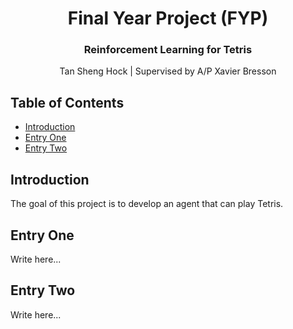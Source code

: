 <p align="center">
  <h1 align="center">Final Year Project (FYP)</h1>
  <h3 align="center">Reinforcement Learning for Tetris</h3>
  
  <p align="center">
    Tan Sheng Hock | Supervised by A/P Xavier Bresson
    <br>
  </p>
</p>

## Table of Contents
- [Introduction](#introduction)
- [Entry One](#entry-one)
- [Entry Two](#entry-two)

## Introduction
The goal of this project is to develop an agent that can play Tetris.

## Entry One
Write here...

## Entry Two
Write here...
